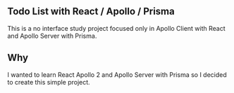 ## Todo List with React / Apollo / Prisma

This is a no interface study project focused only in Apollo Client with React and Apollo Server with Prisma.

## Why

I wanted to learn React Apollo 2 and Apollo Server with Prisma so I decided to create this simple project.
